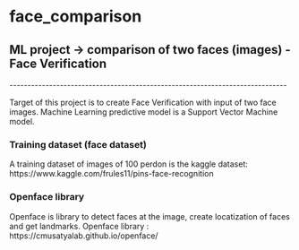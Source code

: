 # face_comparison
<h2>ML project -> comparison of two faces (images) - Face Verification</h2>
-----------------------------------------------------------------------------

Target of this project is to create Face Verification with input of two face images. Machine Learning predictive model is 
a Support Vector Machine model. 

<h3>Training dataset (face dataset)</h3>
A training dataset of images of 100 perdon is the kaggle dataset:
https://www.kaggle.com/frules11/pins-face-recognition

<h3>Openface library</h3>
Openface is library to detect faces at the image, create locatization of faces and get landmarks.
Openface library : https://cmusatyalab.github.io/openface/
